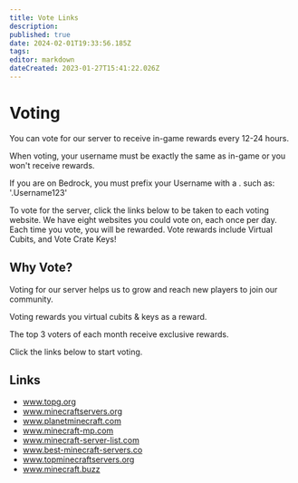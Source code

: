 ```yaml
---
title: Vote Links
description: 
published: true
date: 2024-02-01T19:33:56.185Z
tags: 
editor: markdown
dateCreated: 2023-01-27T15:41:22.026Z
---
```


# Voting 

You can vote for our server to receive in-game rewards every 12-24 hours.

When voting, your username must be exactly the same as in-game or you won't receive rewards. 

If you are on Bedrock, you must prefix your Username with a . such as: '.Username123'

To vote for the server, click the links below to be taken to each voting website. We have eight websites you could vote on, each once per day. Each time you vote, you will be rewarded. Vote rewards include Virtual Cubits, and Vote Crate Keys!


## Why Vote?

Voting for our server helps us to grow and reach new players to join our community.

Voting rewards you virtual cubits & keys as a reward.

The top 3 voters of each month receive exclusive rewards.

Click the links below to start voting.

## Links
- <a href="https://topg.org/minecraft-servers/server-643913">www.topg.org</a>
- <a href="https://minecraftservers.org/vote/636486">www.minecraftservers.org</a>
- <a href="https://www.planetminecraft.com/server/the-sewer-side/vote/">www.planetminecraft.com</a>
- <a href="https://minecraft-mp.com/server/310091/vote/">www.minecraft-mp.com</a>
- <a href="https://minecraft-server-list.com/server/488106/vote/">www.minecraft-server-list.com</a>
- <a href="https://best-minecraft-servers.co/server-the-sewer-side.8191/vote">www.best-minecraft-servers.co</a>
- <a href="http://topminecraftservers.org/vote/27624">www.topminecraftservers.org</a>
- <a href="https://minecraft.buzz/vote/7329">www.minecraft.buzz </a> 